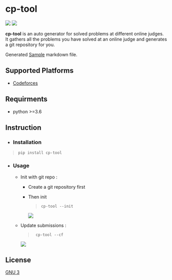 # cp-tool

![](https://img.shields.io/badge/version-1.1.1-blue) ![](https://img.shields.io/badge/license-GNU3-brightgreen)

**cp-tool** is an auto generator for solved problems at different online judges. It gathers all the problems you have solved at an online judge and generates a git repository for you.

Generated [Sample](cpTool/SAMPLE.md) markdown file.

## Supported Platforms

- [Codeforces](https://codeforces.com)

## Requirments

- python >=3.6

## Instruction

- ### Installation

>     pip install cp-tool

- ### Usage

  - Init with git repo :

    - Create a git repository first
    - Then init

      >     cp-tool --init

      ![](images/init.png)

  - Update submissions :

    >      cp-tool --cf

    ![](images/update.png)

## License

[GNU 3](LICENSE)
